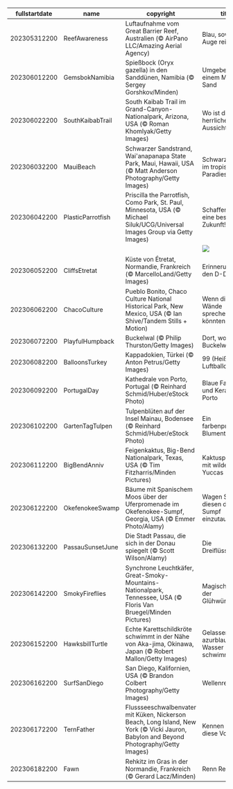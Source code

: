 |fullstartdate|name|copyright|title|image|
|--|--|--|--|--|
202305312200|ReefAwareness|Luftaufnahme vom Great Barrier Reef, Australien (© AirPano LLC/Amazing Aerial Agency)|Blau, soweit das Auge reicht|![](/de-DE/2023/06/202305312200ReefAwareness.jpg)|
202306012200|GemsbokNamibia|Spießbock (Oryx gazella) in den Sanddünen, Namibia (© Sergey Gorshkov/Minden)|Umgeben von einem Meer aus Sand|![](/de-DE/2023/06/202306012200GemsbokNamibia.jpg)|
202306022200|SouthKaibabTrail|South Kaibab Trail im Grand-Canyon-Nationalpark, Arizona, USA (© Roman Khomlyak/Getty Images)|Wo ist diese herrliche Aussicht?|![](/de-DE/2023/06/202306022200SouthKaibabTrail.jpg)|
202306032200|MauiBeach|Schwarzer Sandstrand, Wai'anapanapa State Park, Maui, Hawaii, USA (© Matt Anderson Photography/Getty Images)|Schwarzer Sand im tropischen Paradies|![](/de-DE/2023/06/202306032200MauiBeach.jpg)|
202306042200|PlasticParrotfish|Priscilla the Parrotfish, Como Park, St. Paul, Minnesota, USA (© Michael Siluk/UCG/Universal Images Group via Getty Images)|Schaffen wir eine bessere Zukunft!|![](/de-DE/2023/06/202306042200PlasticParrotfish.jpg)|
||||![](/de-DE/2023/06/.jpg)|
202306052200|CliffsEtretat|Küste von Étretat, Normandie, Frankreich (© MarcelloLand/Getty Images)|Erinnerung an den D-Day|![](/de-DE/2023/06/202306052200CliffsEtretat.jpg)|
202306062200|ChacoCulture|Pueblo Bonito, Chaco Culture National Historical Park, New Mexico, USA (© Ian Shive/Tandem Stills + Motion)|Wenn diese Wände sprechen könnten...|![](/de-DE/2023/06/202306062200ChacoCulture.jpg)|
202306072200|PlayfulHumpback|Buckelwal (© Philip Thurston/Getty Images)|Dort, wo der Buckelwal singt|![](/de-DE/2023/06/202306072200PlayfulHumpback.jpg)|
202306082200|BalloonsTurkey|Kappadokien, Türkei (© Anton Petrus/Getty Images)|99 (Heiß-) Luftballons|![](/de-DE/2023/06/202306082200BalloonsTurkey.jpg)|
202306092200|PortugalDay|Kathedrale von Porto, Portugal (© Reinhard Schmid/Huber/eStock Photo)|Blaue Farbtöne und Keramik aus Porto|![](/de-DE/2023/06/202306092200PortugalDay.jpg)|
202306102200|GartenTagTulpen|Tulpenblüten auf der Insel Mainau, Bodensee (© Reinhard Schmid/Huber/eStock Photo)|Ein farbenprächtiger Blumenteppich|![](/de-DE/2023/06/202306102200GartenTagTulpen.jpg)|
202306112200|BigBendAnniv|Feigenkaktus, Big-Bend Nationalpark, Texas, USA (© Tim Fitzharris/Minden Pictures)|Kaktusparadies mit wilden Yuccas|![](/de-DE/2023/06/202306112200BigBendAnniv.jpg)|
202306122200|OkefenokeeSwamp|Bäume mit Spanischem Moos über der Uferpromenade im Okefenokee-Sumpf, Georgia, USA  (© Emmer Photo/Alamy)|Wagen Sie es, in diesen dichten Sumpf einzutauchen?|![](/de-DE/2023/06/202306122200OkefenokeeSwamp.jpg)|
202306132200|PassauSunsetJune|Die Stadt Passau, die sich in der Donau spiegelt (© Scott Wilson/Alamy)|Die Dreiflüssestadt|![](/de-DE/2023/06/202306132200PassauSunsetJune.jpg)|
202306142200|SmokyFireflies|Synchrone Leuchtkäfer, Great-Smoky-Mountains-Nationalpark, Tennessee, USA (© Floris Van Bruegel/Minden Pictures)|Magische Nacht der Glühwürmchen|![](/de-DE/2023/06/202306142200SmokyFireflies.jpg)|
202306152200|HawksbillTurtle|Echte Karettschildkröte schwimmt in der Nähe von Aka-jima, Okinawa, Japan (© Robert Mallon/Getty Images)|Gelassen im azurblauen Wasser schwimmen|![](/de-DE/2023/06/202306152200HawksbillTurtle.jpg)|
202306162200|SurfSanDiego|San Diego, Kalifornien, USA (© Brandon Colbert Photography/Getty Images)|Wellenreiten|![](/de-DE/2023/06/202306162200SurfSanDiego.jpg)|
202306172200|TernFather|Flussseeschwalbenvater mit Küken, Nickerson Beach, Long Island, New York (© Vicki Jauron, Babylon and Beyond Photography/Getty Images)|Kennen Sie diese Vogelart?|![](/de-DE/2023/06/202306172200TernFather.jpg)|
202306182200|Fawn|Rehkitz im Gras in der Normandie, Frankreich (© Gerard Lacz/Minden)|Renn Reh renn!|![](/de-DE/2023/06/202306182200Fawn.jpg)|
